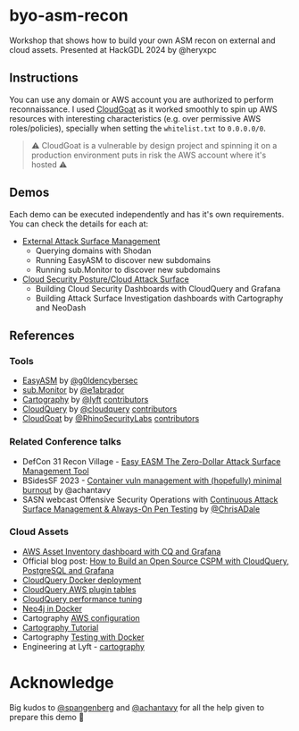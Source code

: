 # byo-asm-recon
Workshop that shows how to build your own ASM recon on external and cloud assets. Presented at HackGDL 2024 by @heryxpc

## Instructions
You can use any domain or AWS account you are authorized to perform reconnaissance.
I used [CloudGoat](https://github.com/RhinoSecurityLabs/cloudgoat) as it worked smoothly to spin up AWS resources with interesting characteristics (e.g. over permissive AWS roles/policies), specially when setting the `whitelist.txt` to `0.0.0.0/0`.

> ⚠️ CloudGoat is a vulnerable by design project and spinning it on a production environment puts in risk the AWS account where it's hosted ⚠️


## Demos
Each demo can be executed independently and has it's own requirements. You can check the details for each at:
* [External Attack Surface Management](./easm/README.md)
    * Querying domains with Shodan
    * Running EasyASM to discover new subdomains
    * Running sub.Monitor to discover new subdomains
* [Cloud Security Posture/Cloud Attack Surface](./cloudasm/README.md)
    * Building Cloud Security Dashboards with CloudQuery and Grafana
    * Building Attack Surface Investigation dashboards with Cartography and NeoDash

## References
### Tools
* [EasyASM](https://github.com/g0ldencybersec/EasyEASM) by [@g0ldencybersec](https://github.com/g0ldencybersec)
* [sub.Monitor](https://github.com/e1abrador/sub.Monitor) by [@e1abrador](https://github.com/e1abrador)
* [Cartography](https://github.com/lyft/cartography/) by [@lyft](https://github.com/lyft) [contributors](https://github.com/lyft/cartography/graphs/contributors)
* [CloudQuery](https://github.com/cloudquery/cloudquery) by [@cloudquery](https://github.com/cloudquery) [contributors](https://github.com/cloudquery/cloudquery/graphs/contributors)
* [CloudGoat](https://github.com/RhinoSecurityLabs/cloudgoat) by [@RhinoSecurityLabs](https://github.com/RhinoSecurityLabs) [contributors](https://github.com/RhinoSecurityLabs/cloudgoat/graphs/contributors)
### Related Conference talks
* DefCon 31 Recon Village - [Easy EASM The Zero-Dollar Attack Surface Management Tool](https://www.youtube.com/watch?v=hx0dBo-zKE8)
* BSidesSF 2023 - [Container vuln management with (hopefully) minimal burnout](https://www.youtube.com/watch?v=F4EFHK21Et0) by @achantavy
* SASN webcast Offensive Security Operations with [Continuous Attack Surface Management & Always-On Pen Testing](https://www.youtube.com/watch?v=pUwyjjPxrFc) by [@ChrisADale](https://twitter.com/ChrisADale)

### Cloud Assets
* [AWS Asset Inventory dashboard with CQ and Grafana](https://medium.com/opsnetic/aws-asset-inventory-dashboard-with-cloudquery-and-grafana-4d362e8e5a39)
* Official blog post: [How to Build an Open Source CSPM with CloudQuery, PostgreSQL and Grafana](https://docs.cloudquery.io/how-to-guides/open-source-cspm#step-3-install-dbt)
* [CloudQuery Docker deployment](https://docs.cloudquery.io/docs/deployment/docker)
* [CloudQuery AWS plugin tables](https://hub.cloudquery.io/plugins/source/cloudquery/aws/latest/tables)
* [CloudQuery performance tuning](https://docs.cloudquery.io/docs/advanced-topics/performance-tuning)
* [Neo4j in Docker](https://neo4j.com/docs/operations-manual/current/docker/introduction/)
* Cartography [AWS configuration](https://lyft.github.io/cartography/modules/aws/config.html)
* [Cartography Tutorial](https://lyft.github.io/cartography/usage/tutorial.html#)
* Cartography [Testing with Docker](https://lyft.github.io/cartography/dev/testing-with-docker.html)
* Engineering at Lyft - [cartography](https://eng.lyft.com/search?q=cartography)

# Acknowledge
Big kudos to [@spangenberg](https://github.com/spangenberg) and [@achantavy](https://github.com/achantavy) for all the help given to prepare this demo 🙌
